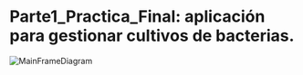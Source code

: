 # Parte1_Practica_Final: aplicación para gestionar cultivos de bacterias.

![MainFrameDiagram](https://github.com/GabriHR/Parte1_Practica_Final/assets/146011181/9761a95c-d5b0-4e0b-bbc2-f9cea4ebdfc0)
